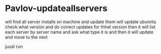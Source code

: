 # Pavlov-updateallservers
will find all server installs on machine and update them 
will update ubunntu check what version and do correct updates for thhat version then it will list each server by server name and ask what type it is and then it will update and move to the next 

juust run 
